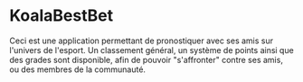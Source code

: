 # KoalaBestBet

Ceci est une application permettant de pronostiquer avec ses amis sur l'univers de l'esport. Un classement général, un système de points ainsi que des grades sont disponible, afin de pouvoir "s'affronter" contre ses amis, ou des membres de la communauté.